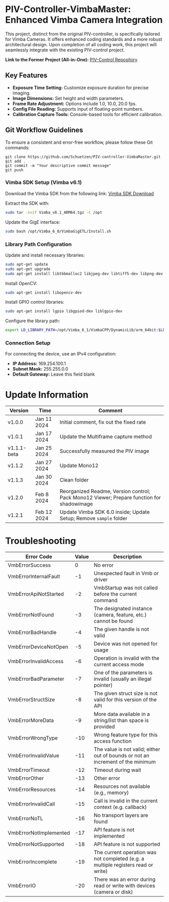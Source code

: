 # PIV-Controller-VimbaMaster: Enhanced Vimba Camera Integration

This project, distinct from the original PIV-controller, is specifically tailored for Vimba Cameras. It offers enhanced coding standards and a more robust architectural design. Upon completion of all coding work, this project will seamlessly integrate with the existing PIV-control project.

**Link to the Former Project (All-in-One):** [PIV-Control Repository](https://github.com/Schuetzen/PIV-control)

## Key Features

* **Exposure Time Setting:** Customize exposure duration for precise imaging.
* **Image Dimensions:** Set height and width parameters.
* **Frame Rate Adjustment:** Options include 1.0, 10.0, 20.0 fps.
* **Config File Reading:** Supports input of floating-point numbers.
* **Calibration Capture Tools:** Console-based tools for efficient calibration.

## Git Workflow Guidelines

To ensure a consistent and error-free workflow, please follow these Git commands:

```git
git clone https://github.com/Schuetzen/PIV-controller-VimbaMaster.git
git add .
git commit -m "Your descriptive commit message"
git push

```

### Vimba SDK Setup (Vimba v6.1)

Download the Vimba SDK from the following link: [Vimba SDK Download](https://www.alliedvision.com/en/products/vimba-sdk/)

Extract the SDK with:

```bash
sudo tar -xvzf Vimba_v6.1_ARM64.tgz -C /opt
```

Update the GigE interface:

```bash
sudo bash /opt/Vimba_6_0/VimbaGigETL/Install.sh
```

### Library Path Configuration

Update and install necessary libraries:

```bash
sudo apt-get update
sudo apt-get upgrade
sudo apt-get install libtbbmalloc2 libjpeg-dev libtiff5-dev libpng-dev libavcodec-dev libavformat-dev libswscale-dev libv4l-dev libxvidcore-dev libx264-dev libgtk-3-dev libatlas-base-dev gfortran python3-pip python3-xyz cmake build-essential pkg-config
```

Install OpenCV:

```bash
sudo apt-get install libopencv-dev
```

Install GPIO control libraries:

```bash
sudo apt-get install lgpio libgpiod-dev liblgpio-dev
```

Configure the library path:

```bash
export LD_LIBRARY_PATH=/opt/Vimba_6_1/VimbaCPP/DynamicLib/arm_64bit:$LD_LIBRARY_PATH
```


### Connection Setup

For connecting the device, use an IPv4 configuration:

* **IP Address:** 169.254.100.1
* **Subnet Mask:** 255.255.0.0
* **Default Gateway:** Leave this field blank


# Update Information
| Version                | Time | Comment                                                                                              |
|---------------------------|-------|-----------------------------------------------------------------------------------------------------------|
|v1.0.0|Jan 11 2024|  Initial comment, fix out the fixed rate|
|v1.0.1|Jan 17 2024| Update the Multiframe capture method|
|v1.1.1-beta|Jan 25 2024|Successfully measured the PIV image|
|v1.1.2|Jan 27 2024| Update Mono12|
|v1.1.3|Jan 30 2024| Clean folder|
|v1.2.0|Feb 8 2024| Reorganized Readme, Version control; Pack Mono12 Viewer; Prepare function for shadowimage|
|v1.2.1|Feb 12 2024| Update Vimba SDK 6.0 inside; Update Setup; Remove `sample` folder|


# Troubleshooting

| Error Code                | Value | Description                                                                                               |
|---------------------------|-------|-----------------------------------------------------------------------------------------------------------|
| VmbErrorSuccess           | 0     | No error                                                                                                  |
| VmbErrorInternalFault     | -1    | Unexpected fault in Vmb or driver                                                                         |
| VmbErrorApiNotStarted     | -2    | VmbStartup was not called before the current command                                                      |
| VmbErrorNotFound          | -3    | The designated instance (camera, feature, etc.) cannot be found                                           |
| VmbErrorBadHandle         | -4    | The given handle is not valid                                                                             |
| VmbErrorDeviceNotOpen     | -5    | Device was not opened for usage                                                                           |
| VmbErrorInvalidAccess     | -6    | Operation is invalid with the current access mode                                                         |
| VmbErrorBadParameter      | -7    | One of the parameters is invalid (usually an illegal pointer)                                             |
| VmbErrorStructSize        | -8    | The given struct size is not valid for this version of the API                                            |
| VmbErrorMoreData          | -9    | More data available in a string/list than space is provided                                               |
| VmbErrorWrongType         | -10   | Wrong feature type for this access function                                                               |
| VmbErrorInvalidValue      | -11   | The value is not valid; either out of bounds or not an increment of the minimum                           |
| VmbErrorTimeout           | -12   | Timeout during wait                                                                                       |
| VmbErrorOther             | -13   | Other error                                                                                               |
| VmbErrorResources         | -14   | Resources not available (e.g., memory)                                                                    |
| VmbErrorInvalidCall       | -15   | Call is invalid in the current context (e.g. callback)                                                    |
| VmbErrorNoTL              | -16   | No transport layers are found                                                                             |
| VmbErrorNotImplemented    | -17   | API feature is not implemented                                                                            |
| VmbErrorNotSupported      | -18   | API feature is not supported                                                                              |
| VmbErrorIncomplete        | -19   | The current operation was not completed (e.g. a multiple registers read or write)                         |
| VmbErrorIO                | -20   | There was an error during read or write with devices (camera or disk)                                     |
